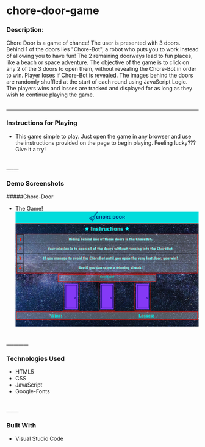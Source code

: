 # chore-door-game

### **Description:**
Chore Door is a game of chance! The user is presented with 3 doors. Behind 1 of the doors lies "Chore-Bot", a robot who puts you to work instead of allowing you to have fun! The 2 remaining doorways lead to fun places, like a beach or space adventure. The objective of the game is to click on any 2 of the 3 doors to open them, without revealing the Chore-Bot in order to win. Player loses if Chore-Bot is revealed. The images behind the doors are randomly shuffled at the start of each round using JavaScript Logic. The players wins and losses are tracked and displayed for as long as they wish to continue playing the game.  
<br>

_____

### **Instructions for Playing**
* This game simple to play. Just open the game in any browser and use the instructions provided on the page to begin playing. Feeling lucky??? Give it a try! 
<br>
_____

### **Demo Screenshots**
#####Chore-Door
* The Game!
![Image of the Game](./demoShot.png)
<br>
_________

### **Technologies Used**
* HTML5
* CSS
* JavaScript
* Google-Fonts
<br>
_____

### **Built With**
* Visual Studio Code

